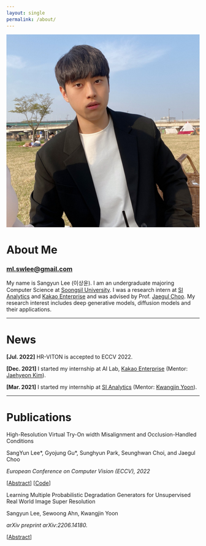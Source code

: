 ```yaml
---
layout: single
permalink: /about/
---
```


![Untitled](../images/profile.jpg)
# About Me

### [ml.swlee@gmail.com](mailto:ml.swlee@gmail.com)

My name is Sangyun Lee (이상윤). I am an undergraduate majoring Computer Science at [Soongsil University](http://eng.ssu.ac.kr). I was a research intern at [SI Analytics](https://www.si-analytics.ai/eng) and [Kakao Enterprise](https://www.kakaoenterprise.com/) and was advised by Prof. [Jaegul Choo](https://sites.google.com/site/jaegulchoo/). My research interest includes deep generative models, diffusion models and their applications.

---

# News

**[Jul. 2022]** HR-VITON is accepted to ECCV 2022.

**[Dec. 2021]** I started my internship at AI Lab, [Kakao Enterprise](https://www.kakaoenterprise.com/) (Mentor: [Jaehyeon Kim](https://scholar.google.com/citations?user=-ZJaGikAAAAJ&hl=en)).

**[Mar. 2021]** I started my internship at [SI Analytics](https://www.si-analytics.ai/eng) (Mentor: [Kwangjin Yoon](https://scholar.google.co.kr/citations?user=h55SR68AAAAJ&hl=en)).

---

# Publications

High-Resolution Virtual Try-On width Misalignment and Occlusion-Handled Conditions

SangYun Lee*, Gyojung Gu*, Sunghyun Park, Seunghwan Choi, and Jaegul Choo

*European Conference on Computer Vision (ECCV), 2022*

[[Abstract](https://arxiv.org/abs/2206.14180)] [[Code](https://github.com/sangyun884/HR-VITON)]

Learning Multiple Probabilistic Degradation Generators for Unsupervised Real World Image Super Resolution

Sangyun Lee, Sewoong Ahn, Kwangjin Yoon

*arXiv preprint arXiv:2206.14180.*

[[Abstract](https://arxiv.org/abs/2201.10747)]
